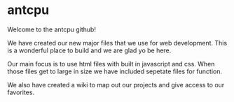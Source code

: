 antcpu
======

Welcome to the antcpu github!

We have created our new major files that we use for web development.
This is a wonderful place to build and we are glad yo be here.

Our main focus is to use html files with built in javascript and css.
When those files get to large in size we have included sepetate files for function.

We also have created a wiki to map out our projects and give access to our favorites.
